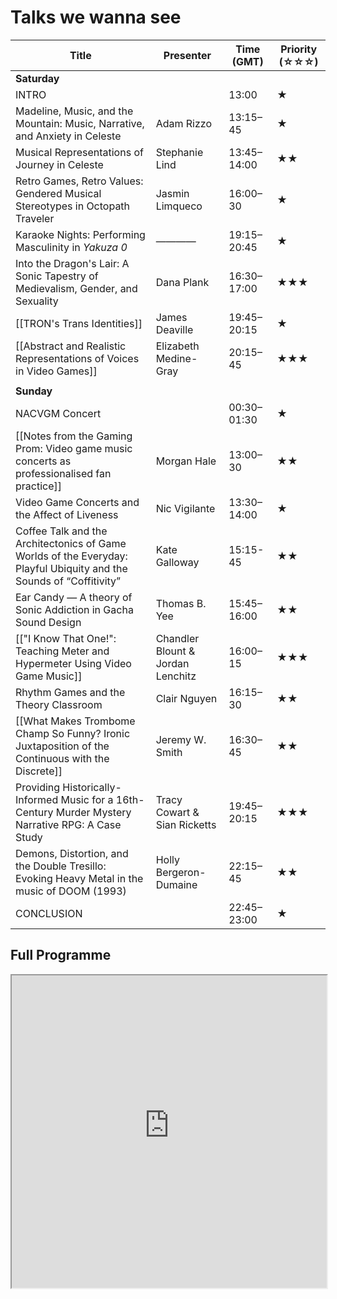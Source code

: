 # Talks we wanna see

| Title                                                                                                               | Presenter                         | Time (GMT)  | Priority (☆☆☆) |
| ------------------------------------------------------------------------------------------------------------------- | --------------------------------- | ----------- | -------------- |
| **Saturday**                                                                                                        |                                   |             |                |
| INTRO                                                                                                               |                                   | 13:00       | ★              |
| Madeline, Music, and the Mountain: Music, Narrative, and Anxiety in Celeste                                         | Adam Rizzo                        | 13:15–45    | ★              |
| Musical Representations of Journey in Celeste                                                                       | Stephanie Lind                    | 13:45–14:00 | ★★             |
| Retro Games, Retro Values: Gendered Musical Stereotypes in Octopath Traveler                                        | Jasmin Limqueco                   | 16:00–30    | ★              |
| Karaoke Nights: Performing Masculinity in *Yakuza 0*                                                                | ————                              | 19:15–20:45 | ★              |
| Into the Dragon's Lair: A Sonic Tapestry of Medievalism, Gender, and Sexuality                                      | Dana Plank                        | 16:30–17:00 | ★★★            |
| [[TRON's Trans Identities]]                                                                                         | James Deaville                    | 19:45–20:15 | ★              |
| [[Abstract and Realistic Representations of Voices in Video Games]]                                                 | Elizabeth Medine-Gray             | 20:15–45    | ★★★            |
|                                                                                                                     |                                   |             |                |
| **Sunday**                                                                                                          |                                   |             |                |
| NACVGM Concert                                                                                                      |                                   | 00:30–01:30 | ★              |
| [[Notes from the Gaming Prom: Video game music concerts as professionalised fan practice]]                          | Morgan Hale                       | 13:00–30    | ★★             |
| Video Game Concerts and the Affect of Liveness                                                                      | Nic Vigilante                     | 13:30–14:00 | ★              |
| Coffee Talk and the Architectonics of Game Worlds of the Everyday: Playful Ubiquity and the Sounds of “Coffitivity” | Kate Galloway                     | 15:15-45    | ★★             |
| Ear Candy — A theory of Sonic Addiction in Gacha Sound Design                                                       | Thomas B. Yee                     | 15:45–16:00 | ★★             |
| [["I Know That One!": Teaching Meter and Hypermeter Using Video Game Music]]                                        | Chandler Blount & Jordan Lenchitz | 16:00–15    | ★★★            |
| Rhythm Games and the Theory Classroom                                                                               | Clair Nguyen                      | 16:15–30    | ★★             |
| [[What Makes Trombome Champ So Funny? Ironic Juxtaposition of the Continuous with the Discrete]]                    | Jeremy W. Smith                   | 16:30–45    | ★★             |
| Providing Historically-Informed Music for a 16th-Century Murder Mystery Narrative RPG: A Case Study                 | Tracy Cowart & Sian Ricketts      | 19:45–20:15 | ★★★            |
| Demons, Distortion, and the Double Tresillo: Evoking Heavy Metal in the music of DOOM (1993)                        | Holly Bergeron-Dumaine            | 22:15–45    | ★★             |
| CONCLUSION                                                                                                          |                                   | 22:45–23:00 | ★              |

## Full Programme

<iframe src=https://vgmconference.weebly.com/2023-program.html width=100% height=500></iframe>
